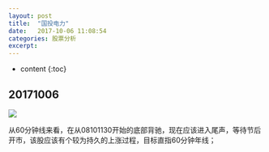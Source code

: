 ```yaml
---
layout: post
title:  "国投电力"
date:   2017-10-06 11:08:54
categories: 股票分析
excerpt: 
---
```


* content
{:toc}

## 20171006

![](http://7fva1e.com1.z0.glb.clouddn.com/%E5%9B%BD%E6%8A%95%E7%94%B5%E5%8A%9B_20171006111150.png)

从60分钟线来看，在从08101130开始的底部背驰，现在应该进入尾声，等待节后开市，该股应该有个较为持久的上涨过程，目标直指60分钟年线；

